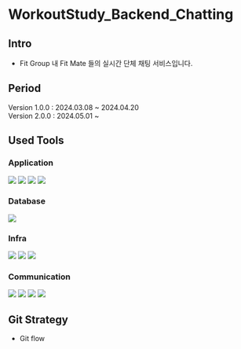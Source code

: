 # WorkoutStudy_Backend_Chatting

## Intro
- Fit Group 내 Fit Mate 들의 실시간 단체 채팅 서비스입니다.

## Period
Version 1.0.0 : 2024.03.08 ~ 2024.04.20 <br>
Version 2.0.0 : 2024.05.01 ~

## Used Tools

### Application
<a href="https://github.com/golang/go"><img src="https://img.shields.io/badge/Go-00ADD8?style=for-the-badge&logo=go&logoColor=white"/></a>
<a href="https://github.com/gin-gonic/gin"><img src="https://img.shields.io/badge/Gin-009688?style=for-the-badge&logo=gin&logoColor=white"/></a>
<a href="https://github.com/gorilla/websocket"><img src="https://img.shields.io/badge/gorilla_websocket-blue?style=for-the-badge"/></a>
<a href="https://github.com/segmentio/kafka-go"><img src="https://img.shields.io/badge/kafka_go-orange?style=for-the-badge"/></a>


### Database
<a href="https://github.com/postgres/postgres"><img src="https://img.shields.io/badge/PostgreSQL-336791?style=for-the-badge&logo=postgresql&logoColor=white"/></a>

### Infra
 <a href="https://kafka.apache.org/"><img src="https://img.shields.io/badge/Kafka-231F20?style=for-the-badge&logo=apachekafka&logoColor=white"></a>
<a href="https://docs.docker.com/get-docker/"><img src="https://img.shields.io/badge/Docker-2496ED?style=for-the-badge&logo=Docker&logoColor=white"></a>
 <a href="https://docs.docker.com/compose/install/"><img src="https://img.shields.io/badge/Docker_Compose-2496ED?style=for-the-badge&logo=Docker&logoColor=white"></a>

 ### Communication

<a href="https://github.com/"><img src="https://img.shields.io/badge/github-181717?style=for-the-badge&logo=github&logoColor=white"></a>
 <a href="https://slack.com/intl/ko-kr/"><img src="https://img.shields.io/badge/slack-4A154B?style=for-the-badge&logo=slack&logoColor=white"></a>
 <a href="https://www.notion.so/"><img src="https://img.shields.io/badge/notion-000000?style=for-the-badge&logo=notion&logoColor=white"></a>
 <a href="https://discord.com/"><img src="https://img.shields.io/badge/discord-5865F2?style=for-the-badge&logo=discord&logoColor=white"></a>

 ## Git Strategy

- Git flow
